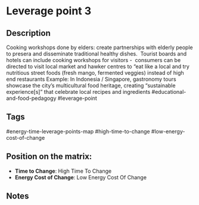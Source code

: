 # Leverage point 3

## Description
Cooking workshops done by elders: create partnerships with elderly people to presera and disseminate traditional healthy dishes.   Tourist boards and hotels can include cooking workshops for visitors   -  consumers can be directed to visit local market and hawker centres to “eat like a local and try nutritious street foods (fresh mango, fermented veggies) instead of high end restaurants   Example: In Indonesia / Singapore, gastronomy tours showcase the city’s multicultural food heritage, creating “sustainable experience[s]” that celebrate local recipes and ingredients   #educational-and-food-pedagogy #leverage-point

## Tags
#energy-time-leverage-points-map #high-time-to-change #low-energy-cost-of-change

## Position on the matrix:
- **Time to Change**: High Time To Change
- **Energy Cost of Change**: Low Energy Cost Of Change

## Notes
<!-- Add your notes here -->
